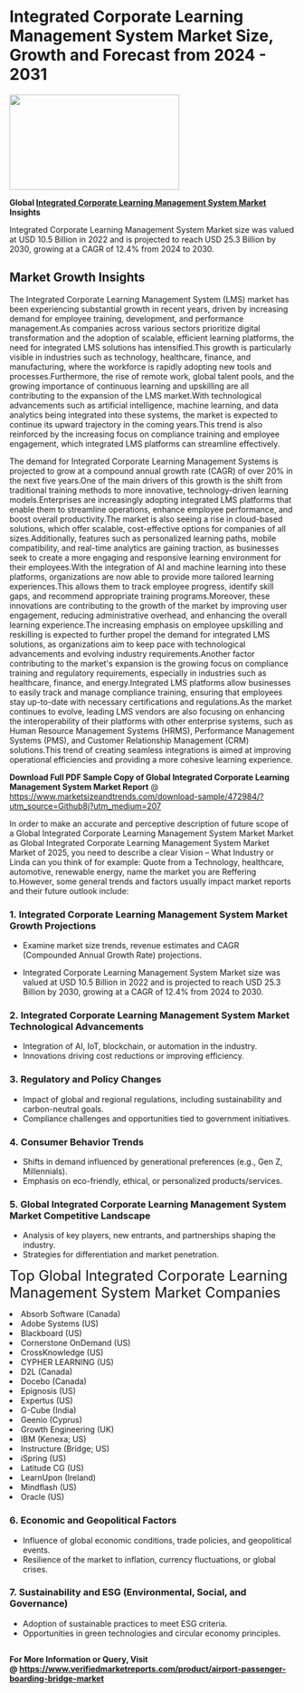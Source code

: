 <H1>Integrated Corporate Learning Management System Market Size, Growth and Forecast from 2024 - 2031</H1><img class="aligncenter size-medium wp-image-584254" src="https://thirdeyenews.in/wp-content/uploads/2024/09/Global-Market-Research-300x168.jpeg" alt="" width="300" height="168" /><p><strong>Global&nbsp;<a href="https://www.marketsizeandtrends.com/download-sample/472984/?utm_source=Github8j?utm_medium=207">Integrated Corporate Learning Management System Market</a> Insights</strong></p><p>Integrated Corporate Learning Management System Market size was valued at USD 10.5 Billion in 2022 and is projected to reach USD 25.3 Billion by 2030, growing at a CAGR of 12.4% from 2024 to 2030.</p><p><h2>Market Growth Insights</h2> <p>The Integrated Corporate Learning Management System (LMS) market has been experiencing substantial growth in recent years, driven by increasing demand for employee training, development, and performance management.As companies across various sectors prioritize digital transformation and the adoption of scalable, efficient learning platforms, the need for integrated LMS solutions has intensified.This growth is particularly visible in industries such as technology, healthcare, finance, and manufacturing, where the workforce is rapidly adopting new tools and processes.Furthermore, the rise of remote work, global talent pools, and the growing importance of continuous learning and upskilling are all contributing to the expansion of the LMS market.With technological advancements such as artificial intelligence, machine learning, and data analytics being integrated into these systems, the market is expected to continue its upward trajectory in the coming years.This trend is also reinforced by the increasing focus on compliance training and employee engagement, which integrated LMS platforms can streamline effectively.</p> <p>The demand for Integrated Corporate Learning Management Systems is projected to grow at a compound annual growth rate (CAGR) of over 20% in the next five years.One of the main drivers of this growth is the shift from traditional training methods to more innovative, technology-driven learning models.Enterprises are increasingly adopting integrated LMS platforms that enable them to streamline operations, enhance employee performance, and boost overall productivity.The market is also seeing a rise in cloud-based solutions, which offer scalable, cost-effective options for companies of all sizes.Additionally, features such as personalized learning paths, mobile compatibility, and real-time analytics are gaining traction, as businesses seek to create a more engaging and responsive learning environment for their employees.With the integration of AI and machine learning into these platforms, organizations are now able to provide more tailored learning experiences.This allows them to track employee progress, identify skill gaps, and recommend appropriate training programs.Moreover, these innovations are contributing to the growth of the market by improving user engagement, reducing administrative overhead, and enhancing the overall learning experience.The increasing emphasis on employee upskilling and reskilling is expected to further propel the demand for integrated LMS solutions, as organizations aim to keep pace with technological advancements and evolving industry requirements.Another factor contributing to the market's expansion is the growing focus on compliance training and regulatory requirements, especially in industries such as healthcare, finance, and energy.Integrated LMS platforms allow businesses to easily track and manage compliance training, ensuring that employees stay up-to-date with necessary certifications and regulations.As the market continues to evolve, leading LMS vendors are also focusing on enhancing the interoperability of their platforms with other enterprise systems, such as Human Resource Management Systems (HRMS), Performance Management Systems (PMS), and Customer Relationship Management (CRM) solutions.This trend of creating seamless integrations is aimed at improving operational efficiencies and providing a more cohesive learning experience.<p><span class=""><strong>Download Full PDF Sample Copy of Global Integrated Corporate Learning Management System Market Report</strong> @ <a href="https://www.marketsizeandtrends.com/download-sample/472984/?utm_source=Github8j?utm_medium=207" target="_blank">https://www.marketsizeandtrends.com/download-sample/472984/?utm_source=Github8j?utm_medium=207</a></span></p><p>In order to make an accurate and perceptive description of future scope of a Global&nbsp;Integrated Corporate Learning Management System Market Market as Global&nbsp;Integrated Corporate Learning Management System Market Market of 2025, you need to describe a clear Vision &ndash; What Industry or Linda can you think of for example: Quote from a Technology, healthcare, automotive, renewable energy, name the market you are Reffering to.However, some general trends and factors usually impact market reports and their future outlook include:</p><h3>1.&nbsp;<strong>Integrated Corporate Learning Management System Market Growth Projections</strong></h3><ul><li>Examine market size trends, revenue estimates and CAGR (Compounded Annual Growth Rate) projections.</li><li><p>Integrated Corporate Learning Management System Market size was valued at USD 10.5 Billion in 2022 and is projected to reach USD 25.3 Billion by 2030, growing at a CAGR of 12.4% from 2024 to 2030.</p></li></ul><h3>2.&nbsp;<strong>Integrated Corporate Learning Management System Market Technological Advancements</strong></h3><ul><li>Integration of AI, IoT, blockchain, or automation in the industry.</li><li>Innovations driving cost reductions or improving efficiency.</li></ul><h3>3.&nbsp;<strong>Regulatory and Policy Changes</strong></h3><ul><li>Impact of global and regional regulations, including sustainability and carbon-neutral goals.</li><li>Compliance challenges and opportunities tied to government initiatives.</li></ul><h3>4.&nbsp;<strong>Consumer Behavior Trends</strong></h3><ul><li>Shifts in demand influenced by generational preferences (e.g., Gen Z, Millennials).</li><li>Emphasis on eco-friendly, ethical, or personalized products/services.</li></ul><h3>5.&nbsp;<strong>Global Integrated Corporate Learning Management System Market Competitive Landscape</strong></h3><ul><li>Analysis of key players, new entrants, and partnerships shaping the industry.</li><li>Strategies for differentiation and market penetration.</li></ul><p data-pm-slice="1 1 []"><span style="color: inherit; font-family: inherit; font-size: 25px;">Top Global Integrated Corporate Learning Management System Market Companies</span></p><div class="" data-test-id=""><p><li>Absorb Software (Canada)</li><li> Adobe Systems (US)</li><li> Blackboard (US)</li><li> Cornerstone OnDemand (US)</li><li> CrossKnowledge (US)</li><li> CYPHER LEARNING (US)</li><li> D2L (Canada)</li><li> Docebo (Canada)</li><li> Epignosis (US)</li><li> Expertus (US)</li><li> G-Cube (India)</li><li> Geenio (Cyprus)</li><li> Growth Engineering (UK)</li><li> IBM (Kenexa; US)</li><li> Instructure (Bridge; US)</li><li> iSpring (US)</li><li> Latitude CG (US)</li><li> LearnUpon (Ireland)</li><li> Mindflash (US)</li><li> Oracle (US)</li></p></div><h3>6.&nbsp;<strong>Economic and Geopolitical Factors</strong></h3><ul><li>Influence of global economic conditions, trade policies, and geopolitical events.</li><li>Resilience of the market to inflation, currency fluctuations, or global crises.</li></ul><h3>7.&nbsp;<strong>Sustainability and ESG (Environmental, Social, and Governance)</strong></h3><ul><li>Adoption of sustainable practices to meet ESG criteria.</li><li>Opportunities in green technologies and circular economy principles.</li></ul><h2><strong style="font-size: 14px;">For More Information or Query, Visit @&nbsp;</strong><a style="background-color: #ffffff; font-size: 14px;" href="https://www.marketsizeandtrends.com/report/integrated-corporate-learning-management-system-market/" target="_blank">https://www.verifiedmarketreports.com/product/airport-passenger-boarding-bridge-market</a></h2>